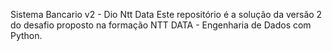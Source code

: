 Sistema Bancario v2 - Dio Ntt Data
Este repositório é a solução da versão 2 do desafio proposto na formação NTT DATA - Engenharia de Dados com Python.
